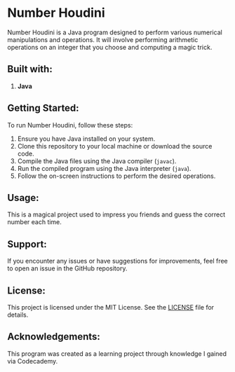 # **Number Houdini**

Number Houdini is a Java program designed to perform various numerical manipulations and operations. It will involve performing arithmetic operations on an integer that you choose and computing a magic trick.

## Built with:

1. **Java**

## Getting Started:

To run Number Houdini, follow these steps:

1. Ensure you have Java installed on your system.
2. Clone this repository to your local machine or download the source code.
3. Compile the Java files using the Java compiler (`javac`).
4. Run the compiled program using the Java interpreter (`java`).
5. Follow the on-screen instructions to perform the desired operations.

## Usage:

This is a magical project used to impress you friends and guess the correct number each time.

## Support:

If you encounter any issues or have suggestions for improvements, feel free to open an issue in the GitHub repository.

## License:

This project is licensed under the MIT License. See the [LICENSE](LICENSE) file for details.

## Acknowledgements:

This program was created as a learning project through knowledge I gained via Codecademy.
